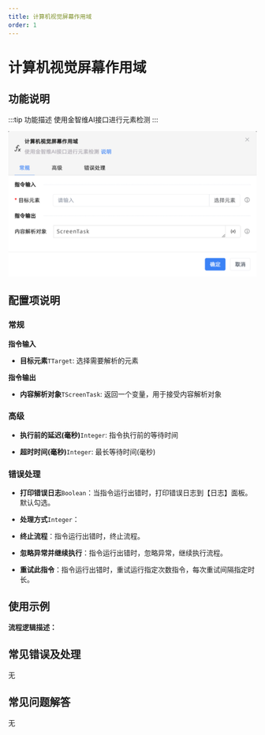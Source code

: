 ```yaml
---
title: 计算机视觉屏幕作用域
order: 1
---
```


# 计算机视觉屏幕作用域

## 功能说明

:::tip 功能描述
使用金智维AI接口进行元素检测
:::

![计算机视觉屏幕作用域](../../assets/计算机视觉屏幕作用域_command.png)

## 配置项说明

### 常规

**指令输入**

- **目标元素**`TTarget`: 选择需要解析的元素


**指令输出**

- **内容解析对象**`TScreenTask`: 返回一个变量，用于接受内容解析对象

### 高级

- **执行前的延迟(毫秒)**`Integer`: 指令执行前的等待时间

- **超时时间(毫秒)**`Integer`: 最长等待时间(毫秒)

### 错误处理

- **打印错误日志**`Boolean`：当指令运行出错时，打印错误日志到【日志】面板。默认勾选。

- **处理方式**`Integer`：

 - **终止流程**：指令运行出错时，终止流程。

 - **忽略异常并继续执行**：指令运行出错时，忽略异常，继续执行流程。

 - **重试此指令**：指令运行出错时，重试运行指定次数指令，每次重试间隔指定时长。

## 使用示例

**流程逻辑描述：** 

## 常见错误及处理

无

## 常见问题解答

无

